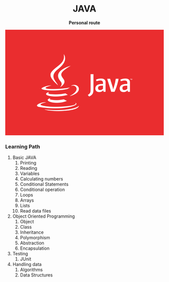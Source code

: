 <div align="center">
    <h1>JAVA</h1>
    <b>Personal route</b>
</div>

<p align="center">
  <img src="https://github.com/OutatimeSoftware/ProjectOne/blob/main/Img/j_03.png">
</p>

### Learning Path

1. Basic JAVA
   1. Printing
   2. Reading
   3. Variables
   4. Calculating numbers
   5. Conditional Statements
   6. Conditional operation 
   7. Loops
   8. Arrays
   9. Lists
   10. Read data files
2. Object Oriented Programming
   1. Object
   2. Class
   3. Inheritance
   4. Polymorphism
   5. Abstraction
   6. Encapsulation 
3. Testing
   1. JUnit
4. Handling data 
   1. Algorithms
   2. Data Structures
